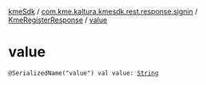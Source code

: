 [kmeSdk](../../index.md) / [com.kme.kaltura.kmesdk.rest.response.signin](../index.md) / [KmeRegisterResponse](index.md) / [value](./value.md)

# value

`@SerializedName("value") val value: `[`String`](https://kotlinlang.org/api/latest/jvm/stdlib/kotlin/-string/index.html)